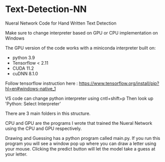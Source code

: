 # Text-Detection-NN
 Nueral Network Code for Hand Written Text Detection

Make sure to change interpreter based on GPU or CPU implementation on Windows

The GPU version of the code works with a miniconda interpreter built on:
- python 3.9
- Tensorflow < 2.11
- CUDA 11.2
- cuDNN 8.1.0

Follow tensorflow instruction here : https://www.tensorflow.org/install/pip?hl=en#windows-native_1

VS code can change python interpreter using cntl+shift+p 
Then look up 'Python: Select Interpreter'

There are 3 main folders in this structure.

CPU and GPU are the programs I wrote that trained the Nueral Network using the CPU and GPU respectively.

Drawing and Guessing has a python program called main.py. If you run this program you will see a window pop up
where you can draw a letter using your mouse. Clicking the predict button will let the model take a guess at your
letter.